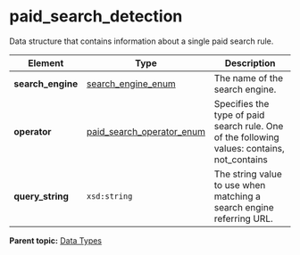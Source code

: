 # paid\_search\_detection

Data structure that contains information about a single paid search rule.

|Element|Type|Description|
|-------|----|-----------|
|**search\_engine** |[search\_engine\_enum](r_search_engine_enum.md#) | The name of the search engine. |
|**operator** |[paid\_search\_operator\_enum](r_paid_search_operator_enum.md#) | Specifies the type of paid search rule. One of the following values: contains, not\_contains |
|**query\_string** |`xsd:string` |The string value to use when matching a search engine referring URL.|

**Parent topic:** [Data Types](../data_types/c_datatypes.md)

